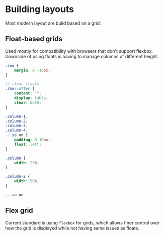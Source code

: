 # Building layouts

Most modern layout are build based on a grid:

## Float-based grids

Used mostly for compatibility with browsers that don't support flexbox.
Downside of using floats is having to manage columns of different height.

```scss
.row {
    margin: 0 -10px;
}

// clear floats
.row::after {
    content: "";
    display: table;
    clear: both;
}

.column-1,
.column-2,
.column-3,
.column-4,
...so on {
    padding: 0 10px;
    float: left;
}

.column {
    width: 25%;
}

.column-2 {
    width: 50%;
}

...so on
```

[](codepen://maciej-kucharski/rQOOyy)

## Flex grid

Current standard is using `flexbox` for grids, which allows finer control over how the grid is displayed while not having same issues as floats.

[](codepen://maciej-kucharski/GwpJMy)



